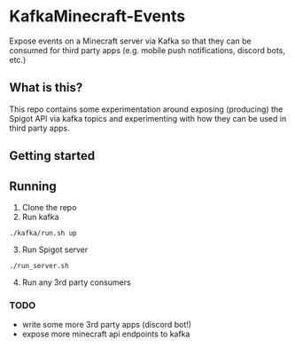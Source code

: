 # KafkaMinecraft-Events

Expose events on a Minecraft server via Kafka so that they can be consumed for third party apps (e.g. mobile push notifications, discord bots, etc.)

## What is this?

This repo contains some experimentation around exposing (producing) the Spigot API via kafka topics and experimenting with how they can be used in third party apps.

## Getting started

## Running

1. Clone the repo
2. Run kafka

  ```
  ./kafka/run.sh up
  ```

3. Run Spigot server

  ```
  ./run_server.sh
  ```

4. Run any 3rd party consumers

### TODO

- write some more 3rd party apps (discord bot!)
- expose more minecraft api endpoints to kafka